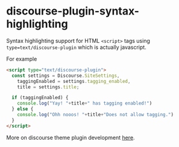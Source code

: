 # discourse-plugin-syntax-highlighting

Syntax highlighting support for HTML `<script>` tags using `type=text/discourse-plugin` which is actually javascript.

For example
```html
<script type="text/discourse-plugin">
  const settings = Discourse.SiteSettings,
    taggingEnabled = settings.tagging_enabled,
    title = settings.title;

  if (taggingEnabled) {
    console.log("Yay! "+title+" has tagging enabled!")
  } else {
    console.log("Ohh nooos! "+title+"Does not allow tagging.")
  }
</script>
```

More on discourse theme plugin development [here](https://meta.discourse.org/t/developer-s-guide-to-discourse-themes/93648).
